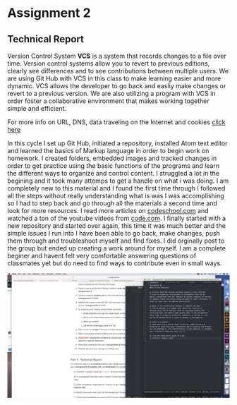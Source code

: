 # Assignment 2
## Technical Report

Version Control System **VCS**
is a system that records changes to a file
over time. Version control systems allow you to
revert to previous editions, clearly see differences
and to see contributions between multiple users.
We are using Git Hub with VCS in this class to make
learning easier and more dynamic. VCS allows the
developer to go back and easliy make changes or
revert to a previous version. We are also utilizing
a program with VCS in order foster a collaborative
environment that makes working together simple and efficient.

For more info on URL, DNS, data traveling on the Internet
and cookies [click here](./responses.txt)

In this cycle I set up Git Hub, initiated a repository, installed
Atom text editor and learned the basics of Markup language in order
to begin work on homework. I created folders, embedded images and
tracked changes in order to get practice using the basic functions
of the programs and learn the different ways to organize and control
content. I struggled a lot in the begining and it took many attemps
to get a handle on what i was doing. I am completely new to this material
and I found the first time through I followed all the steps without really
understanding what is was I was accomplishing so I had to step back and
go through all the materials a second time and look for more resources. I
read more articles on [codeschool.com](https://www.codeschool.com/beginners-guide-to-web-development) and watched a ton of the youtube
videos from [code.com](https://www.youtube.com/user/CodeOrg). I finally started with a new repository and started
over again, this time it was much better and the simple issues I run
into I have been able to go back, make changes, push them through and
troubleshoot myself and find fixes. I did orginally post to the group
but ended  up creating a work around for myself. I am a complete beginer
and havent felt very comfortable answering questions of classmates yet
but do need to find ways to contribute even in small ways.

![Screenshot of Assignment02](./images/screenshot_assignment_02.png)
